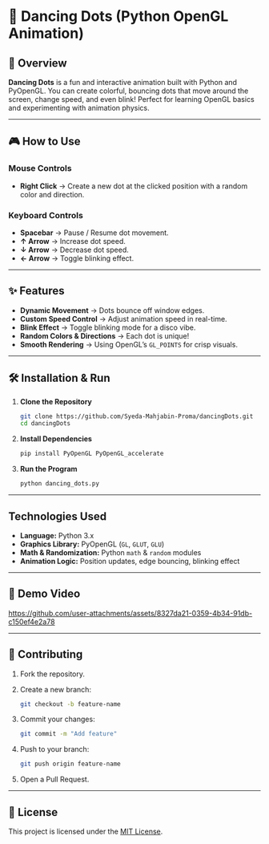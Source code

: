 # 🔵 Dancing Dots (Python OpenGL Animation)

## 📌 Overview

**Dancing Dots** is a fun and interactive animation built with Python and PyOpenGL. You can create colorful, bouncing dots that move around the screen, change speed, and even blink! Perfect for learning OpenGL basics and experimenting with animation physics.

---

## 🎮 How to Use

### Mouse Controls

* **Right Click** → Create a new dot at the clicked position with a random color and direction.

### Keyboard Controls

* **Spacebar** → Pause / Resume dot movement.
* **↑ Arrow** → Increase dot speed.
* **↓ Arrow** → Decrease dot speed.
* **← Arrow** → Toggle blinking effect.

---

## ✨ Features

* **Dynamic Movement** → Dots bounce off window edges.
* **Custom Speed Control** → Adjust animation speed in real-time.
* **Blink Effect** → Toggle blinking mode for a disco vibe.
* **Random Colors & Directions** → Each dot is unique!
* **Smooth Rendering** → Using OpenGL’s `GL_POINTS` for crisp visuals.

---

## 🛠 Installation & Run

1. **Clone the Repository**

   ```bash
   git clone https://github.com/Syeda-Mahjabin-Proma/dancingDots.git
   cd dancingDots
   ```

2. **Install Dependencies**

   ```bash
   pip install PyOpenGL PyOpenGL_accelerate
   ```

3. **Run the Program**

   ```bash
   python dancing_dots.py
   ```

---

## Technologies Used

* **Language:** Python 3.x
* **Graphics Library:** PyOpenGL (`GL`, `GLUT`, `GLU`)
* **Math & Randomization:** Python `math` & `random` modules
* **Animation Logic:** Position updates, edge bouncing, blinking effect

---

## 🎥 Demo Video



https://github.com/user-attachments/assets/8327da21-0359-4b34-91db-c150ef4e2a78



---

## 🤝 Contributing

1. Fork the repository.
2. Create a new branch:

   ```bash
   git checkout -b feature-name
   ```
3. Commit your changes:

   ```bash
   git commit -m "Add feature"
   ```
4. Push to your branch:

   ```bash
   git push origin feature-name
   ```
5. Open a Pull Request.

---

## 📜 License

This project is licensed under the [MIT License](https://opensource.org/licenses/MIT).
